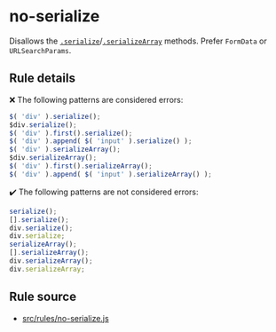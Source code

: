 # no-serialize

Disallows the [`.serialize`](https://api.jquery.com/serialize/)/[`.serializeArray`](https://api.jquery.com/serializeArray/) methods. Prefer `FormData` or `URLSearchParams`.

## Rule details

❌ The following patterns are considered errors:
```js
$( 'div' ).serialize();
$div.serialize();
$( 'div' ).first().serialize();
$( 'div' ).append( $( 'input' ).serialize() );
$( 'div' ).serializeArray();
$div.serializeArray();
$( 'div' ).first().serializeArray();
$( 'div' ).append( $( 'input' ).serializeArray() );
```

✔️ The following patterns are not considered errors:
```js
serialize();
[].serialize();
div.serialize();
div.serialize;
serializeArray();
[].serializeArray();
div.serializeArray();
div.serializeArray;
```
## Rule source

* [src/rules/no-serialize.js](/src/rules/no-serialize.js)
